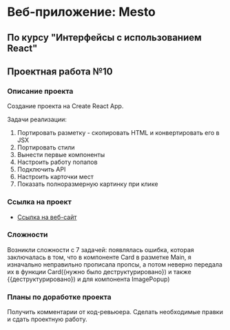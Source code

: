 # Веб-приложение: Mesto

По курсу "Интерфейсы с использованием React"
---

## Проектная работа №10

### Описание проекта
Создание проекта на Create React App.

Задачи реализации:

1. Портировать разметку - скопировать HTML и конвертировать его в JSX
2. Портировать стили
3. Вынести первые компоненты
4. Настроить работу попапов
5. Подключить API
6. Настроить карточки мест
7. Показать полноразмерную картинку при клике

### Ссылка на проект
* [Ссылка на веб-сайт](https://margarita-tsaruk.github.io/mesto-react/)

### Сложности
Возникли сложности с 7 задачей: появлялась ошибка, которая заключалась в том, что в компоненте Card в разметке Main, я изначально неправильно прописала пропсы, а потом неверно передала их в функции Card({нужно было деструктурировано}) и также {{деструктурировано}) и для компонента ImagePopup)

### Планы по доработке проекта
Получить комментарии от код-ревьюера. Сделать необходимые правки и сдать проектную работу.